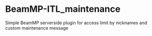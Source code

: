 # BeamMP-ITL_maintenance

Simple BeamMP serverside plugin for access limit by nicknames and custom maintenance message
